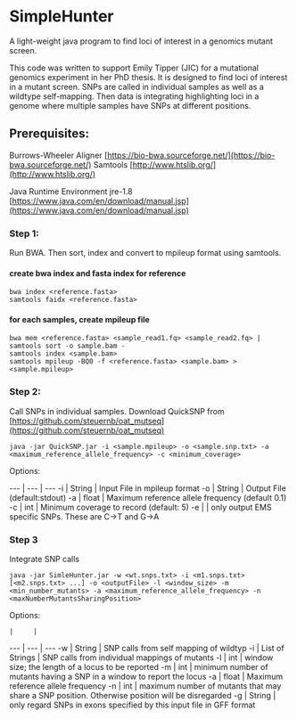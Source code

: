 # SimpleHunter
A light-weight java program to find loci of interest in a genomics mutant screen. 


This code was written to support Emily Tipper (JIC) for a mutational genomics experiment in her PhD thesis.
It is designed to find loci of interest in a mutant screen. SNPs are called in individual samples as well as a wildtype self-mapping. Then data is integrating highlighting loci in a genome where multiple samples have SNPs at different positions.

## Prerequisites:

Burrows-Wheeler Aligner [https://bio-bwa.sourceforge.net/](https://bio-bwa.sourceforge.net/)
Samtools [http://www.htslib.org/](http://www.htslib.org/)

Java Runtime Environment jre-1.8 [https://www.java.com/en/download/manual.jsp](https://www.java.com/en/download/manual.jsp)


### Step 1:

Run BWA. Then sort, index and convert to mpileup format using samtools.


#### create bwa index and fasta index for reference
```
bwa index <reference.fasta>
samtools faidx <reference.fasta>
```

#### for each samples, create mpileup file

```
bwa mem <reference.fasta> <sample_read1.fq> <sample_read2.fq> | samtools sort -o sample.bam -
samtools index <sample.bam>
samtools mpileup -BQ0 -f <reference.fasta> <sample.bam> > <sample.mpileup>
```


### Step 2:

Call SNPs in individual samples. Download QuickSNP from [https://github.com/steuernb/oat_mutseq](https://github.com/steuernb/oat_mutseq) 


```
java -jar QuickSNP.jar -i <sample.mpileup> -o <sample.snp.txt> -a <maximum_reference_allele_frequency> -c <minimum_coverage>
```

Options:

  
--- | --- | ---
 -i	| String	 | Input File in mpileup format
 -o	 | String	 | Output File (default:stdout)
 -a	 | float	 | Maximum reference allele frequency (default 0.1)
 -c	 | int	 | Minimum coverage to record (default: 5)
 -e		 |  | only output EMS specific SNPs. These are C->T and G->A


### Step 3

Integrate SNP calls

```
java -jar SimleHunter.jar -w <wt.snps.txt> -i <m1.snps.txt> [<m2.snps.txt> ...] -o <outputFile> -l <window_size> -m <min_number_mutants> -a <maximum_reference_allele_frequency> -n <maxNumberMutantsSharingPosition>
```

Options:

    |     |
--- | --- | ---
 -w	| String	 | SNP calls from self mapping of wildtyp
 -i	 | List of Strings	 | SNP calls from individual mappings of mutants
 -l | int | window size; the length of a locus to be reported
 -m | int | minimum number of mutants having a SNP in a window to report the locus
 -a	 | float	 | Maximum reference allele frequency
 -n	 | int	 | maximum number of mutants that may share a SNP position. Otherwise position will be disregarded
 -g		 | String | only regard SNPs in exons specified by this input file in GFF format

 
